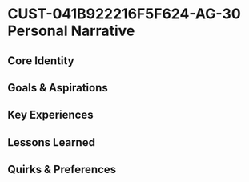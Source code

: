 # CUST-041B922216F5F624-AG-30 Personal Narrative

## Core Identity

## Goals & Aspirations

## Key Experiences

## Lessons Learned

## Quirks & Preferences

